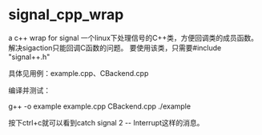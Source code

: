 # signal_cpp_wrap
a c++ wrap for signal
一个linux下处理信号的C++类，方便回调类的成员函数。解决sigaction只能回调C函数的问题。
要使用该类，只需要#include "signal++.h"

具体见用例：example.cpp、CBackend.cpp

编译并测试：

g++ -o example example.cpp CBackend.cpp
./example

按下ctrl+c就可以看到catch signal 2 -- Interrupt这样的消息。
